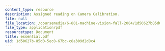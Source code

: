 ```yaml
---
content_type: resource
description: Assigned reading on Camera Calibration.
file: null
file_location: /coursemedia/6-801-machine-vision-fall-2004/1d50627b85d05ec867bcc8a309d2d8c4_essential.pdf
file_type: application/pdf
resourcetype: Document
title: essential.pdf
uid: 1d50627b-85d0-5ec8-67bc-c8a309d2d8c4
---
```

